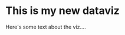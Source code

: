 # This is my new dataviz

Here's some text about the viz....

<div class="flourish-embed flourish-chart" data-src="visualisation/7639990"><script src="https://public.flourish.studio/resources/embed.js"></script></div>
